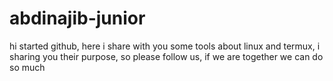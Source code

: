 # abdinajib-junior
hi started github, here i share with you some tools about linux and termux, i sharing you their purpose, so please follow us, if we are together we can do so much 
